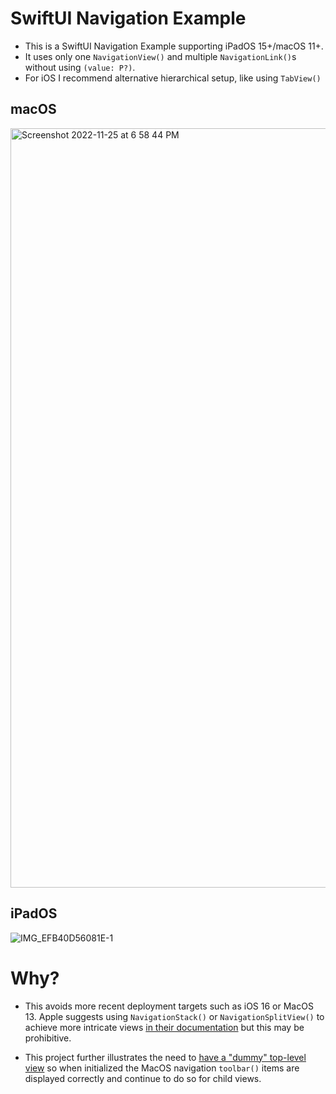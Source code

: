 # SwiftUI Navigation Example
- This is a SwiftUI Navigation Example supporting iPadOS 15+/macOS 11+. 
- It uses only one `NavigationView()` and multiple `NavigationLink()`s without using `(value: P?)`. 
- For iOS I recommend alternative hierarchical setup, like using `TabView()` 

## macOS

<img width="1215" alt="Screenshot 2022-11-25 at 6 58 44 PM" src="https://user-images.githubusercontent.com/6022036/204064062-617a2245-8a05-42b3-8ba2-38e284f4ce9b.png">

## iPadOS

![IMG_EFB40D56081E-1](https://user-images.githubusercontent.com/6022036/204064431-06ea78cc-c965-42f2-aaa0-34579afdce25.jpeg)

# Why?

- This avoids more recent deployment targets such as iOS 16 or MacOS 13. Apple suggests using `NavigationStack()` or `NavigationSplitView()` to achieve more intricate views [in their documentation](https://developer.apple.com/documentation/swiftui/navigationview) but this may be prohibitive. 

- This project further illustrates the need to [have a "dummy" top-level view](https://github.com/peteallport/SwiftUI-Navigation-Example/blob/3bb2955d61ff596a078de2e7a8b968ee34a8cf7e/ContentView.swift#L72) so when initialized the MacOS navigation `toolbar()` items are displayed correctly and continue to do so for child views.
